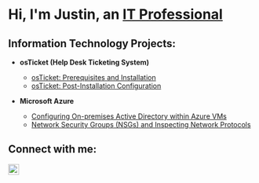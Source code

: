 <h1>Hi, I'm Justin, an <a href="https://www.linkedin.com/in/justin-ridout/">IT Professional</a></h1>

<h2> Information Technology Projects:</h2>

- <b>osTicket (Help Desk Ticketing System)</b>
  - [osTicket: Prerequisites and Installation](https://github.com/JustinRidoutIT/osticket-prereqs)
  - [osTicket: Post-Installation Configuration](https://github.com/JustinRidoutIT/post-install-config)
  
- <b>Microsoft Azure</b>
  - [Configuring On-premises Active Directory within Azure VMs](https://github.com/JustinRidoutIT/configure-ad)
  - [Network Security Groups (NSGs) and Inspecting Network Protocols](https://github.com/JustinRidoutIT/azure-network-protocols)

<h2>Connect with me:</h2>


[<img align="left" alt="Justin | LinkedIn" width="22px" src="https://cdn.jsdelivr.net/npm/simple-icons@v3/icons/linkedin.svg" />][linkedin]




[linkedin]: https://www.linkedin.com/in/justin-ridout/
